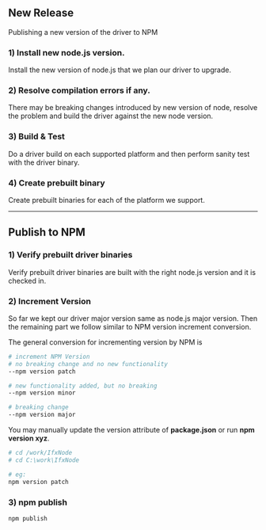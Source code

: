 

## New Release
Publishing a new version of the driver to NPM

### 1) Install new node.js version.
Install the new version of node.js that we plan our driver to upgrade.

### 2) Resolve compilation errors if any.
There may be breaking changes introduced by new version of node, resolve the problem and build the driver against the new node version.

### 3) Build & Test
Do a driver build on each supported platform and then perform sanity test with the driver binary.

### 4) Create prebuilt binary
Create prebuilt binaries for each of the platform we support.

---
## Publish to NPM

### 1) Verify prebuilt driver binaries
Verify prebuilt driver binaries are built with the right node.js version and it is checked in.

### 2) Increment Version

So far we kept our driver major version same as node.js major version. Then the remaining part we follow similar to NPM version increment conversion.

The general conversion for incrementing version by NPM is
```bash
# increment NPM Version
# no breaking change and no new functionality
--npm version patch

# new functionality added, but no breaking
--npm version minor

# breaking change
--npm version major
```

You may manually update the version attribute of **package.json** or run **npm version xyz**.
```bash
# cd /work/IfxNode
# cd C:\work\IfxNode

# eg:
npm version patch
```

### 3) npm publish
```bash
npm publish
```

